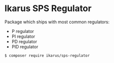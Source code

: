 # Ikarus SPS Regulator
Package which ships with most common regulators:
- P regulator
- PI regulator
- PD regulator
- PID regulator

```bin
$ composer require ikarus/sps-regulator
```